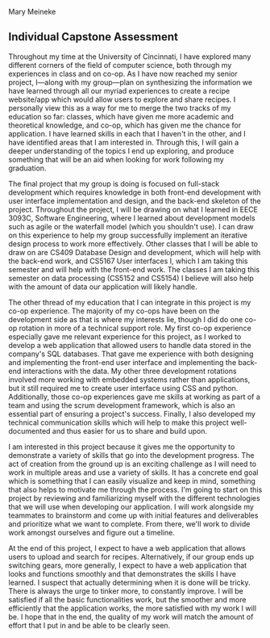 Mary Meineke

## Individual Capstone Assessment

Throughout my time at the University of Cincinnati, I have explored many different corners of the field of computer science, both through my experiences in class and on co-op. As I have now reached my senior project, I—along with my group—plan on synthesizing the information we have learned through all our myriad experiences to create a recipe website/app which would allow users to explore and share recipes. I personally view this as a way for me to merge the two tracks of my education so far: classes, which have given me more academic and theoretical knowledge, and co-op, which has given me the chance for application. I have learned skills in each that I haven't in the other, and I have identified areas that I am interested in. Through this, I will gain a deeper understanding of the topics I end up exploring, and produce something that will be an aid when looking for work following my graduation.

The final project that my group is doing is focused on full-stack development which requires knowledge in both front-end development with user interface implementation and design, and the back-end skeleton of the project. Throughout the project, I will be drawing on what I learned in EECE 3093C, Software Engineering, where I learned about development models such as agile or the waterfall model (which you shouldn't use). I can draw on this experience to help my group successfully implement an iterative design process to work more effectively. Other classes that I will be able to draw on are CS409 Database Design and development, which will help with the back-end work, and CS5167 User interfaces I, which I am taking this semester and will help with the front-end work. The classes I am taking this semester on data processing (CS5152 and CS5154) I believe will also help with the amount of data our application will likely handle.

The other thread of my education that I can integrate in this project is my co-op experience. The majority of my co-ops have been on the development side as that is where my interests lie, though I did do one co-op rotation in more of a technical support role. My first co-op experience especially gave me relevant experience for this project, as I worked to develop a web application that allowed users to handle data stored in the company's SQL databases. That gave me experience with both designing and implementing the front-end user interface and implementing the back-end interactions with the data. My other three development rotations involved more working with embedded systems rather than applications, but it still required me to create user interface using CSS and python. Additionally, those co-op experiences gave me skills at working as part of a team and using the scrum development framework, which is also an essential part of ensuring a project's success. Finally, I also developed my technical communication skills which will help to make this project well-documented and thus easier for us to share and build upon.

I am interested in this project because it gives me the opportunity to demonstrate a variety of skills that go into the development progress. The act of creation from the ground up is an exciting challenge as I will need to work in multiple areas and use a variety of skills. It has a concrete end goal which is something that I can easily visualize and keep in mind, something that also helps to motivate me through the process. I'm going to start on this project by reviewing and familiarizing myself with the different technologies that we will use when developing our application. I will work alongside my teammates to brainstorm and come up with initial features and deliverables and prioritize what we want to complete. From there, we'll work to divide work amongst ourselves and figure out a timeline.

At the end of this project, I expect to have a web application that allows users to upload and search for recipes. Alternatively, if our group ends up switching gears, more generally, I expect to have a web application that looks and functions smoothly and that demonstrates the skills I have learned. I suspect that actually determining when it is done will be tricky. There is always the urge to tinker more, to constantly improve. I will be satisfied if all the basic functionalities work, but the smoother and more efficiently that the application works, the more satisfied with my work I will be. I hope that in the end, the quality of my work will match the amount of effort that I put in and be able to be clearly seen.
